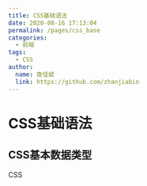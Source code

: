 ```yaml
---
title: CSS基础语法
date: 2020-08-16 17:13:04
permalink: /pages/css_base
categories:
  - 前端
tags:
  - CSS
author:
  name: 詹佳斌
  link: https://github.com/zhanjiabin
---
```

# CSS基础语法
## CSS基本数据类型

CSS
<!-- more -->
